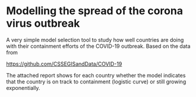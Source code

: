 # Modelling the spread of the corona virus outbreak

A very simple model selection tool to study how well countries are doing with their containment efforts of the COVID-19 outbreak. Based on the data from 

https://github.com/CSSEGISandData/COVID-19

The attached report shows for each country whether the model indicates that the country is on track to containment (logistic curve) or still growing exponentially.